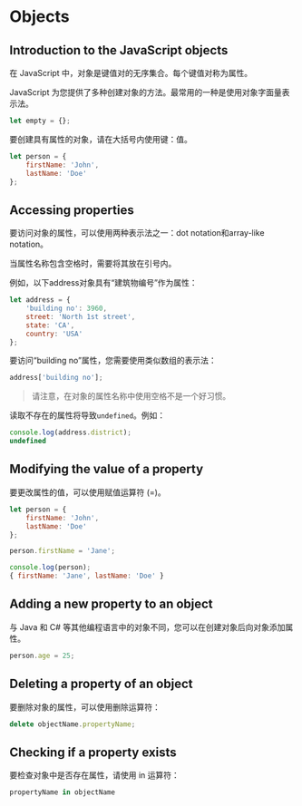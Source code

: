 # Objects

## Introduction to the JavaScript objects

在 JavaScript 中，对象是键值对的无序集合。每个键值对称为属性。

JavaScript 为您提供了多种创建对象的方法。最常用的一种是使用对象字面量表示法。

```js
let empty = {};
```

要创建具有属性的对象，请在大括号内使用键：值。

```js
let person = {
    firstName: 'John',
    lastName: 'Doe'
};
```

## Accessing properties

要访问对象的属性，可以使用两种表示法之一：dot notation和array-like notation。

当属性名称包含空格时，需要将其放在引号内。

例如，以下address对象具有“建筑物编号”作为属性：

```js
let address = {
    'building no': 3960,
    street: 'North 1st street',
    state: 'CA',
    country: 'USA'
};
```

要访问“building no”属性，您需要使用类似数组的表示法：

```js
address['building no'];
```

> 请注意，在对象的属性名称中使用空格不是一个好习惯。

读取不存在的属性将导致`undefined`。例如：

```js
console.log(address.district);
undefined
```

## Modifying the value of a property

要更改属性的值，可以使用赋值运算符 (=)。

```js
let person = {
    firstName: 'John',
    lastName: 'Doe'
};

person.firstName = 'Jane';

console.log(person);
{ firstName: 'Jane', lastName: 'Doe' }
```

## Adding a new property to an object

与 Java 和 C# 等其他编程语言中的对象不同，您可以在创建对象后向对象添加属性。

```js
person.age = 25;
```

## Deleting a property of an object

要删除对象的属性，可以使用删除运算符：

```js
delete objectName.propertyName;
```

## Checking if a property exists

要检查对象中是否存在属性，请使用 in 运算符：

```js
propertyName in objectName
```



























